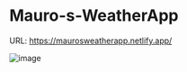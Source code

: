 # Mauro-s-WeatherApp

URL: https://maurosweatherapp.netlify.app/

![image](https://user-images.githubusercontent.com/89401828/191381255-6623e07a-b0cc-4679-bc8e-d22643da7807.png)

